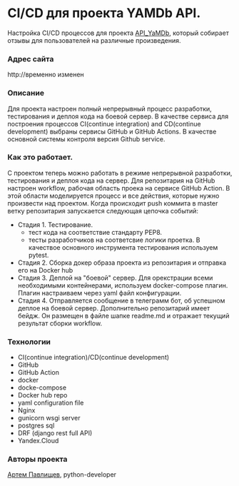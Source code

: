 # CI/CD для проекта YAMDb API.

Настройка CI/CD процессов для проекта [API_YaMDb](https://github.com/artemkms/api_yamdb), который собирает отзывы для пользователей на различные произведения.  

### Адрес сайта
http://временно изменен

### Описание
Для проекта настроен полный непрерывный процесс разработки, тестирования и деплоя кода на боевой сервер. В качестве сервиса для построения процессов CI(continue integration) 
and CD(continue development) выбраны сервисы GitHub и GitHub Actions. В качестве основной системы контроля версия Github service.

### Как это работает.
С проектом теперь можно работать в режиме непрерывной разработки, тестирования и деплоя кода на сервер. Для репозитария на GitHub настроен workflow, рабочая область проека на сервисе GitHub Action. В этой области моделируется процесс и все действия, которые нужно произвести над проектом.
Когда происходит push коммита в master ветку репозитария запускается следующая цепочка событий:
- Стадия 1. Тестирование.
  - тест кода на соответствие стандарту PEP8.
  - тесты разработчиков на соответсвие логики проетка. В качествое основного инструмента тестирования используем pytest.
- Cтадия 2. Сборка докер образа проекта из репозитария и отправка его на Docker hub
- Стадия 3. Деплой на "боевой" сервер. Для орекстрации всеми необходимыми контейнерами, используем docker-compose плагин. Плагин настраиваем через yaml файл конфигурации.
- Стадия 4. Отправляется сообщение в телеграмм бот, об успешном деплое на боевой сервер. Дополнительно репозитарий имеет бейдж. Он размещен в файле шапке readme.md и отражает текущий результат сборки workflow. 

### Технологии  
- CI(continue integration)/CD(continue development)
- GitHub
- GitHub Action
- docker
- docke-compose
- Docker hub repo
- yaml configuration file
- Nginx
- gunicorn wsgi server
- postgres sql
- DRF (django rest full API)
- Yandex.Cloud

### Авторы проекта
[Артем Павлищев](https://github.com/artemkms), python-developer
